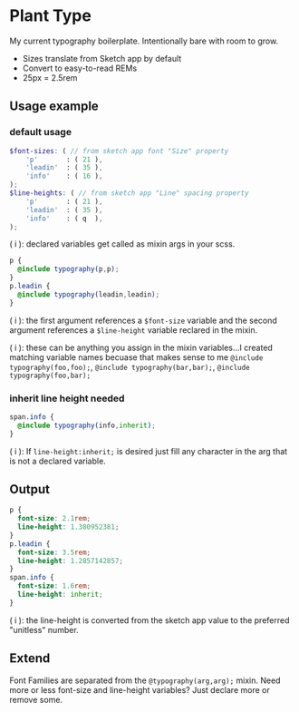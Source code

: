 # Plant Type
My current typography boilerplate. Intentionally bare with room to grow.

- Sizes translate from Sketch app by default
- Convert to easy-to-read REMs
- 25px = 2.5rem

## Usage example 

### default usage

```scss
$font-sizes: ( // from sketch app font "Size" property
    'p'       : ( 21 ),
    'leadin'  : ( 35 ),
    'info'    : ( 16 ),
);
$line-heights: ( // from sketch app "Line" spacing property
    'p'       : ( 21 ),
    'leadin'  : ( 35 ),
    'info'    : ( q  ),
);
```
( i ): declared variables get called as mixin args in your scss.

```scss
p {
  @include typography(p,p);
}
p.leadin {
  @include typography(leadin,leadin);
}
```
( i ): the first argument references a `$font-size` variable and the second argument references a `$line-height` variable reclared in the mixin.

( i ): these can be anything you assign in the mixin variables...I created matching variable names becuase that makes sense to me `@include typography(foo,foo);`, `@include typography(bar,bar);`, `@include typography(foo,bar);`

### inherit line height needed
``` scss
span.info {
  @include typography(info,inherit);
}
```
( i ): If `line-height:inherit;` is desired just fill any character in the arg that is not a declared variable.

## Output
```scss
p {
  font-size: 2.1rem;
  line-height: 1.380952381;
}
p.leadin {
  font-size: 3.5rem;
  line-height: 1.2857142857;
}
span.info {
  font-size: 1.6rem;
  line-height: inherit;
}
```
( i ): the line-height is converted from the sketch app value to the preferred "unitless" number.

## Extend
Font Families are separated from the `@typography(arg,arg);` mixin.
Need more or less font-size and line-height variables? Just declare more or remove some.
